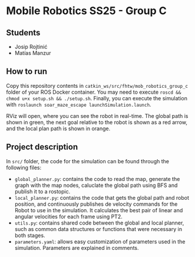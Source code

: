 # Mobile Robotics SS25 - Group C

## Students
- Josip Rojtinić​
- Matías Manzur

## How to run
Copy this repository contents in `catkin_ws/src/fhtw/mob_robotics_group_c` folder of your ROS Docker container. You may need to execute `roscd && chmod u+x setup.sh && ./setup.sh`.
Finally, you can execute the simulation with `roslaunch soar_maze_escape launchSimulation.launch`.

RViz will open, where you can see the robot in real-time. The global path is shown in green, the next goal relative to the robot is shown as a red arrow, and the local plan path is shown in orange.

## Project description
In `src/` folder, the code for the simulation can be found through the following files:
- `global_planner.py`: contains the code to read the map, generate the graph with the map nodes, caluclate the global path using BFS and publish it to a rostopic.
- `local_planner.py`: contains the code that gets the global path and robot position, and continuously publishes de velocity commands for the Robot to use in the simulation. It calculates the best pair of linear and angular velocities for each frame using PT2.
- `utils.py`: contains shared code between the global and local planner, such as common data structures or functions that were necessary in both stages.
- `parameters.yaml`: allows easy customization of parameters used in the simulation. Parameters are explained in comments.

